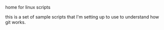home for linux scripts

this is a set of sample scripts that I'm setting up to use to understand how git works.

